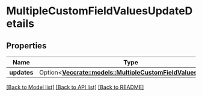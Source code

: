 # MultipleCustomFieldValuesUpdateDetails

## Properties

Name | Type | Description | Notes
------------ | ------------- | ------------- | -------------
**updates** | Option<[**Vec<crate::models::MultipleCustomFieldValuesUpdate>**](MultipleCustomFieldValuesUpdate.md)> |  | [optional]

[[Back to Model list]](../README.md#documentation-for-models) [[Back to API list]](../README.md#documentation-for-api-endpoints) [[Back to README]](../README.md)


